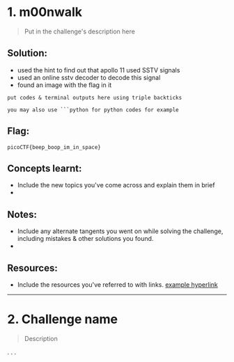 # 1. m00nwalk

> Put in the challenge's description here

## Solution:

- used the hint to find out that apollo 11 used SSTV signals
- used an online sstv decoder to decode this signal
- found an image with the flag in it

```
put codes & terminal outputs here using triple backticks

you may also use ```python for python codes for example
```

## Flag:

```
picoCTF{beep_boop_im_in_space}
```

## Concepts learnt:

- Include the new topics you've come across and explain them in brief
- 

## Notes:

- Include any alternate tangents you went on while solving the challenge, including mistakes & other solutions you found.
- 

## Resources:

- Include the resources you've referred to with links. [example hyperlink](https://google.com)


***

# 2. Challenge name

> Description

.
.
.
